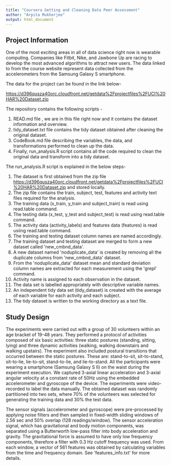 ```yaml
---
title: "Coursera Getting and Cleaning Data Peer Assessment"
author: "Arpita Mukherjee"
output: html_document
---
```


## Project Information

One of the most exciting areas in all of data science right now is wearable computing. Companies like Fitbit, Nike, and Jawbone Up are racing to develop the most advanced algorithms to attract new users. The data linked to from the course website represent data collected from the accelerometers from the Samsung Galaxy S smartphone.

The data for the project can be found in the link below-

https://d396qusza40orc.cloudfront.net/getdata%2Fprojectfiles%2FUCI%20HAR%20Dataset.zip


The repository contains the following scripts -

1. READ.md file , we are in this file right now and it contains the dataset information and overview.
2. tidy_dataset.txt file  contains the tidy dataset obtained after cleaning the original dataset.
3. CodeBook.md file describing the variables, the data, and transformations performed to clean up the data.
4. Finally, run_analysis.R script contains all the code required to clean the original data and transform into a tidy dataset.




The run_analysis.R script is explained in the below steps-

1.  The dataset is first obtained from the zip file https://d396qusza40orc.cloudfront.net/getdata%2Fprojectfiles%2FUCI%20HAR%20Dataset.zip and stored
    locally.
2.  The zip file contains the train, subject, test, features and activity text files required for the analysis.
3.  The training data (x_train, y_train and subject_train) is read using read.table command.
4.  The testing data (x_test, y_test and subject_test) is read using read.table command.
5.  The activity data (activity_labels) and features data (features) is read usiing read.table command.
6.  The training and testing dataset column names are named accordingly.
7.  The training dataset and testing dataset are merged to form a new dataset called 'new_cmbnd_data'.
8.  A new dataset named 'noduplicate_data' is created by removing all the duplicate columns from 'new_cmbnd_data' dataset.
9.  From the 'noduplicate_data' dataset mean and standard deviation column names are extracted for each measurement using the 'grepl' command.
10. Activity name is assigned to each observation in the dataset.
11. The data set is labelled appropriately with descriptive variable names.
12. An independent tidy data set (tidy_dataset) is created with the average of each variable for each activity and each subject.
13. The tidy dataset is written to the working directory as a text file.





## Study Design

The experiments were carried out with a group of 30 volunteers within an age bracket of 19-48 years. They performed a protocol of activities composed of six basic activities: three static postures (standing, sitting, lying) and three dynamic activities (walking, walking downstairs and walking upstairs). The experiment also included postural transitions that occurred between the static postures. These are: stand-to-sit, sit-to-stand, sit-to-lie, lie-to-sit, stand-to-lie, and lie-to-stand. All the participants were wearing a smartphone (Samsung Galaxy S II) on the waist during the experiment execution. We captured 3-axial linear acceleration and 3-axial angular velocity at a constant rate of 50Hz using the embedded accelerometer and gyroscope of the device. The experiments were video-recorded to label the data manually. The obtained dataset was randomly partitioned into two sets, where 70% of the volunteers was selected for generating the training data and 30% the test data. 

The sensor signals (accelerometer and gyroscope) were pre-processed by applying noise filters and then sampled in fixed-width sliding windows of 2.56 sec and 50% overlap (128 readings/window). The sensor acceleration signal, which has gravitational and body motion components, was separated using a Butterworth low-pass filter into body acceleration and gravity. The gravitational force is assumed to have only low frequency components, therefore a filter with 0.3 Hz cutoff frequency was used. From each window, a vector of 561 features was obtained by calculating variables from the time and frequency domain. See 'features_info.txt' for more details. 





